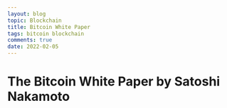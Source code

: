 ```yaml
---
layout: blog
topic: Blockchain
title: Bitcoin White Paper
tags: bitcoin blockchain
comments: true
date: 2022-02-05
---
```


# The Bitcoin White Paper by Satoshi Nakamoto

<object data="../assets/bitcoin.pdf" width="1000" height="1000" type='application/pdf'></object>
